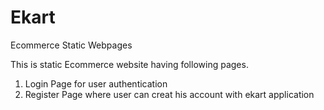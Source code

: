 # Ekart
Ecommerce Static Webpages

This is static Ecommerce website having following pages.
1) Login Page
    for user authentication
2) Register Page
    where user can creat his account with ekart application
